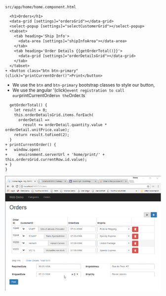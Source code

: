 ﻿`src/app/home/home.component.html`
```csdiff
  <h1>Orders</h1>
  <data-grid [settings]="ordersGrid"></data-grid>
  <select-popup [settings]="selectCustomerGrid"></select-popup>
  <tabset>
    <tab heading='Ship Info'>
      <data-area [settings]="shipInfoArea"></data-area>
    </tab>
    <tab heading='Order Details {{getOrderTotal()}}'>
      <data-grid [settings]="orderDetailsGrid"></data-grid>
    </tab>
  </tabset>
+ <button class="btn btn-primary" (click)="printCurrentOrder()">Print</button>
```
* We use the `btn` and `btn-primary` bootstrap classes to style our button,
* We use the angular '(click)` event registration to call our `printCurrentOrder` on the `Order.ts`
```csdiff
  getOrderTotal() {
    let result = 0;
    this.orderDetailsGrid.items.forEach(
      orderDetail =>
        result += orderDetail.quantity.value * orderDetail.unitPrice.value);
    return result.toFixed(2);
  }
+ printCurrentOrder() {
+   window.open(
+     environment.serverUrl + 'home/print/' + this.ordersGrid.currentRow.id.value);
+ }
}
```
![2017 10 16 06H39 47](2017-10-16_06h39_47.gif)